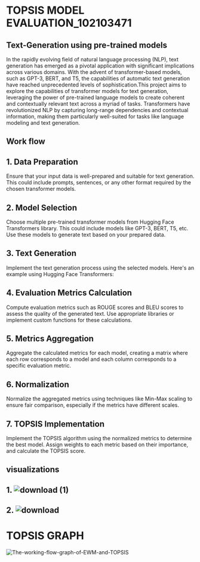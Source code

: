 # TOPSIS MODEL EVALUATION_102103471
## Text-Generation using pre-trained models
In the rapidly evolving field of natural language processing (NLP), text generation has emerged as a pivotal application with significant implications across various domains. With the advent of transformer-based models, such as GPT-3, BERT, and T5, the capabilities of automatic text generation have reached unprecedented levels of sophistication.This project aims to explore the capabilities of transformer models for text generation, leveraging the power of pre-trained language models to create coherent and contextually relevant text across a myriad of tasks. Transformers have revolutionized NLP by capturing long-range dependencies and contextual information, making them particularly well-suited for tasks like language modeling and text generation.

## Work flow
## 1. Data Preparation
Ensure that your input data is well-prepared and suitable for text generation. This could include prompts, sentences, or any other format required by the chosen transformer models.

## 2. Model Selection
Choose multiple pre-trained transformer models from Hugging Face Transformers library. This could include models like GPT-3, BERT, T5, etc. Use these models to generate text based on your prepared data.

## 3. Text Generation
Implement the text generation process using the selected models. Here's an example using Hugging Face Transformers:

## 4. Evaluation Metrics Calculation
Compute evaluation metrics such as ROUGE scores and BLEU scores to assess the quality of the generated text. Use appropriate libraries or implement custom functions for these calculations.

## 5. Metrics Aggregation
Aggregate the calculated metrics for each model, creating a matrix where each row corresponds to a model and each column corresponds to a specific evaluation metric.

## 6. Normalization
Normalize the aggregated metrics using techniques like Min-Max scaling to ensure fair comparison, especially if the metrics have different scales.

## 7. TOPSIS Implementation
Implement the TOPSIS algorithm using the normalized metrics to determine the best model. Assign weights to each metric based on their importance, and calculate the TOPSIS score.

## visualizations
## 1. ![download (1)](https://github.com/Diehardgeek/TOPSISMODELEVALUATION_102103471/assets/127767001/939aa5f4-1ab0-4c96-bf60-6e8b40413230)
## 2. ![download](https://github.com/Diehardgeek/TOPSISMODELEVALUATION_102103471/assets/127767001/c225d0ad-342a-4b02-b796-71b510202eff)

# TOPSIS GRAPH
![The-working-flow-graph-of-EWM-and-TOPSIS](https://github.com/Diehardgeek/TOPSISMODELEVALUATION_102103471/assets/127767001/3c0dbe5c-e76d-4606-9252-ff396f7384c0)


